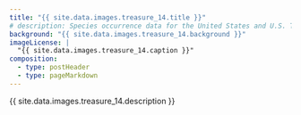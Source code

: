 ```yaml
---
title: "{{ site.data.images.treasure_14.title }}"
# description: Species occurrence data for the United States and U.S. Territories.
background: "{{ site.data.images.treasure_14.background }}"
imageLicense: |
  "{{ site.data.images.treasure_14.caption }}"
composition:
  - type: postHeader
  - type: pageMarkdown
---
```


{{ site.data.images.treasure_14.description }}